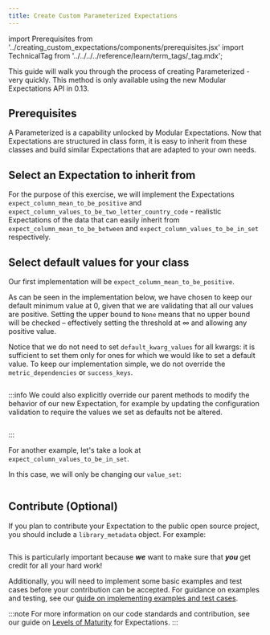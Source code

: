 ```yaml
---
title: Create Custom Parameterized Expectations
---
```

import Prerequisites from '../creating_custom_expectations/components/prerequisites.jsx'
import TechnicalTag from '../../../../reference/learn/term_tags/_tag.mdx';

This guide will walk you through the process of creating Parameterized <TechnicalTag tag="expectation" text="Expectations" /> - very quickly. This method is only available using the new Modular Expectations API in 0.13.

## Prerequisites

<Prerequisites>

</Prerequisites>

A Parameterized <TechnicalTag tag="expectation" text="Expectation"/> is a capability unlocked by Modular Expectations. Now that Expectations are structured in class form, it is easy to inherit from these classes and build similar Expectations that are adapted to your own needs.

## Select an Expectation to inherit from

For the purpose of this exercise, we will implement the Expectations `expect_column_mean_to_be_positive` and `expect_column_values_to_be_two_letter_country_code` - realistic Expectations
of the data that can easily inherit from `expect_column_mean_to_be_between` and `expect_column_values_to_be_in_set` respectively.

## Select default values for your class

Our first implementation will be `expect_column_mean_to_be_positive`.

As can be seen in the implementation below, we have chosen to keep our default minimum value at 0, given that we are validating that all our values are positive. Setting the upper bound to `None` means that no upper bound will be checked – effectively setting the threshold at ∞ and allowing any positive value.

Notice that we do not need to set `default_kwarg_values` for all kwargs: it is sufficient to set them only for ones for which we would like to set a default value. To keep our implementation simple, we do not override the `metric_dependencies` or `success_keys`.

````python name="version-0.18.8 docs/docusaurus/docs/oss/guides/expectations/creating_custom_expectations/test_expect_column_mean_to_be_positive.py ExpectColumnMeanToBePositive_class_def"
````

:::info
We could also explicitly override our parent methods to modify the behavior of our new Expectation, for example by updating the configuration validation to require the values we set as defaults not be altered.

```python name="version-0.18.8 docs/docusaurus/docs/oss/guides/expectations/creating_custom_expectations/test_expect_column_mean_to_be_positive.py validate_config"
```
:::

For another example, let's take a look at `expect_column_values_to_be_in_set`.

In this case, we will only be changing our `value_set`:

```python name="version-0.18.8 docs/docusaurus/docs/oss/guides/expectations/creating_custom_expectations/test_expect_column_values_to_be_in_set.py ExpectColumnValuesToBeTwoLetterCountryCode_class_def"
```

## Contribute (Optional)

If you plan to contribute your Expectation to the public open source project, you should include a `library_metadata` object. For example:

```python name="version-0.18.8 docs/docusaurus/docs/oss/guides/expectations/creating_custom_expectations/test_expect_column_mean_to_be_positive.py library_metadata"
```

This is particularly important because ***we*** want to make sure that ***you*** get credit for all your hard work!

Additionally, you will need to implement some basic examples and test cases before your contribution can be accepted. For guidance on examples and testing, see our [guide on implementing examples and test cases](../features_custom_expectations/how_to_add_example_cases_for_an_expectation.md).

:::note
For more information on our code standards and contribution, see our guide on [Levels of Maturity](/oss/contributing/contributing_maturity.md#expectation-contributions) for Expectations.
:::
